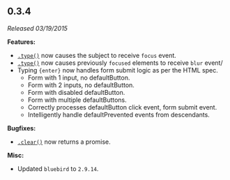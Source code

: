 ## 0.3.4

_Released 03/19/2015_

**Features:**

- [`.type()`](/api/commands/type) now causes the subject to receive `focus` event.
- [`.type()`](/api/commands/type) now causes previously `focused` elements to receive `blur` event/
- Typing `{enter}` now handles form submit logic as per the HTML spec.
  - Form with 1 input, no defaultButton.
  - Form with 2 inputs, no defaultButton.
  - Form with disabled defaultButton.
  - Form with multiple defaultButtons.
  - Correctly processes defaultButton click event, form submit event.
  - Intelligently handle defaultPrevented events from descendants.

**Bugfixes:**

- [`.clear()`](/api/commands/clear) now returns a promise.

**Misc:**

- Updated `bluebird` to `2.9.14`.
